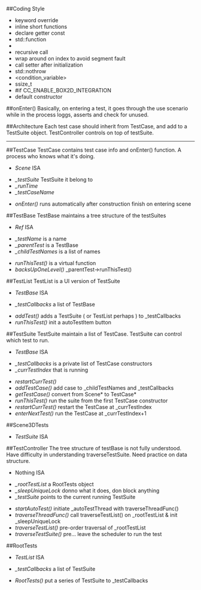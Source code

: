 ##Coding Style
* keyword override
* inline short functions
* declare getter const
* std::function
* <thread> 
* recursive call
* wrap around on index to avoid segment fault
* call setter after initialization
* std::nothrow
* <condition_variable>
* ssize_t
* #if CC_ENABLE_BOX2D_INTEGRATION
* default constructor

##onEnter()
Basically, on entering a test, it goes through the use scenario while in the process loggs, asserts and check for unused. 

##Architecture
Each test case should inherit from TestCase, and add to a TestSuite object. TestController controls on top of testSuite. 

***

##TestCase
TestCase contains test case info and onEnter() function. A process who knows what it's doing. 

* *Scene* ISA
- *_testSuite* TestSuite it belong to
- *_runTime*
- *_testCaseName*
+ *onEnter()* runs automatically after construction finish on entering scene



##TestBase
TestBase maintains a tree structure of the testSuites

* *Ref* ISA
- *_testName* is a name
- *_parentTest* is a TestBase
- *_childTestNames* is a list of names
+ *runThisTest()* is a virtual function 
+ *backsUpOneLevel()* _parentTest->runThisTest()

##TestList
TestList is a UI version of TestSuite

* *TestBase* ISA
- *_testCallbacks* a list of TestBase
+ *addTest()* adds a TestSuite ( or TestList perhaps ) to _testCallbacks 
+ *runThisTest()* init a autoTestItem button

##TestSuite
TestSuite maintain a list of TestCase. TestSuite can control which test to run.

* *TestBase* ISA
- *_testCallbacks* is a private list of TestCase constructors
- *_currTestIndex* that is running
+ *restartCurrTest()*
+ *addTestCase()* add case to _childTestNames and _testCallbacks
+ *getTestCase()* convert from Scene* to TestCase* 
+ *runThisTest()* run the suite from the first TestCase constructor
+ *restartCurrTest()* restart the TestCase at _currTestIndex
+ *enterNextTest()* run the TestCase at _currTestIndex+1

##Scene3DTests
* *TestSuite* ISA



##TestController
The tree structure of testBase is not fully understood. Have difficulty in understanding traverseTestSuite. Need practice on data structure. 

* Nothing ISA
- *_rootTestList* a RootTests object
- *_sleepUniqueLock* donno what it does, don block anything
- *_testSuite* points to the current running TestSuite
+ *startAutoTest()* initiate _autoTestThread with traverseThreadFunc()
+ *traverseThreadFunc()* call traverseTestList() on _rootTestList & init _sleepUniqueLock 
+ *traverseTestList()* pre-order traversal of _rootTestList 
+ *traverseTestSuite()* pre... leave the scheduler to run the test

##RootTests
* *TestList* ISA
- *_testCallbacks* a list of TestSuite
+ *RootTests()* put a series of TestSuite to _testCallbacks
